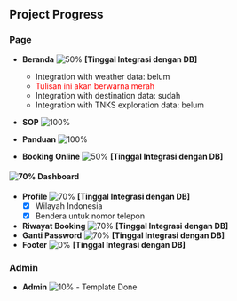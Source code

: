 ## Project Progress

### Page
- **Beranda** ![50%](https://progress-bar.dev/50) **[Tinggal Integrasi dengan DB]**
  - Integration with weather data: belum
  - <font color="red">Tulisan ini akan berwarna merah</font>
  - Integration with destination data: sudah
  - Integration with TNKS exploration data: belum
    
- **SOP** ![100%](https://progress-bar.dev/100)
- **Panduan** ![100%](https://progress-bar.dev/100)
- **Booking Online** ![50%](https://progress-bar.dev/50) **[Tinggal Integrasi dengan DB]**

#### ![70%](https://progress-bar.dev/70) Dashboard 
- **Profile** ![70%](https://progress-bar.dev/70) **[Tinggal Integrasi dengan DB]**
  - [x] Wilayah Indonesia
  - [x] Bendera untuk nomor telepon
- **Riwayat Booking** ![70%](https://progress-bar.dev/70) **[Tinggal Integrasi dengan DB]**
- **Ganti Password** ![70%](https://progress-bar.dev/70) **[Tinggal Integrasi dengan DB]**
- **Footer** ![0%](https://progress-bar.dev/0) **[Tinggal Integrasi dengan DB]**

### Admin
- **Admin** ![10%](https://progress-bar.dev/10) - Template Done

